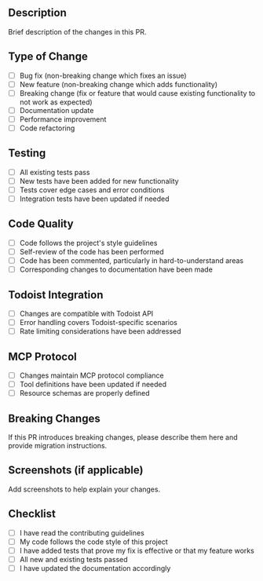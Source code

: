 ## Description

Brief description of the changes in this PR.

## Type of Change

- [ ] Bug fix (non-breaking change which fixes an issue)
- [ ] New feature (non-breaking change which adds functionality)
- [ ] Breaking change (fix or feature that would cause existing functionality to not work as expected)
- [ ] Documentation update
- [ ] Performance improvement
- [ ] Code refactoring

## Testing

- [ ] All existing tests pass
- [ ] New tests have been added for new functionality
- [ ] Tests cover edge cases and error conditions
- [ ] Integration tests have been updated if needed

## Code Quality

- [ ] Code follows the project's style guidelines
- [ ] Self-review of the code has been performed
- [ ] Code has been commented, particularly in hard-to-understand areas
- [ ] Corresponding changes to documentation have been made

## Todoist Integration

- [ ] Changes are compatible with Todoist API
- [ ] Error handling covers Todoist-specific scenarios
- [ ] Rate limiting considerations have been addressed

## MCP Protocol

- [ ] Changes maintain MCP protocol compliance
- [ ] Tool definitions have been updated if needed
- [ ] Resource schemas are properly defined

## Breaking Changes

If this PR introduces breaking changes, please describe them here and provide migration instructions.

## Screenshots (if applicable)

Add screenshots to help explain your changes.

## Checklist

- [ ] I have read the contributing guidelines
- [ ] My code follows the code style of this project
- [ ] I have added tests that prove my fix is effective or that my feature works
- [ ] All new and existing tests passed
- [ ] I have updated the documentation accordingly